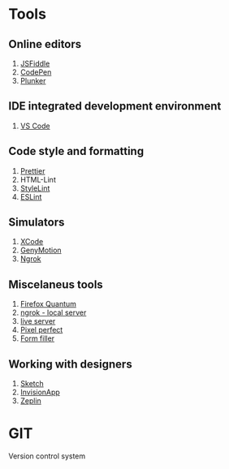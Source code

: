 # Tools

## Online editors
1. [JSFiddle](https://jsfiddle.net/)
2. [CodePen](http://codepen.io)
3. [Plunker](https://plnkr.co/)

## IDE integrated development environment
1. [VS Code](https://code.visualstudio.com/)

## Code style and formatting
1. [Prettier](https://prettier.io/)
2. HTML-Lint
3. [StyleLint](https://stylelint.io/)
4. [ESLint](https://eslint.org/)

## Simulators   
1. [XCode](https://developer.apple.com/xcode/)
2. [GenyMotion](https://www.genymotion.com/)
3. [Ngrok](https://ngrok.com/)

## Miscelaneus tools
1. [Firefox Quantum](https://www.mozilla.org/en-US/firefox/developer/)
2. [ngrok - local server](https://ngrok.com/)
3. [live server](https://marketplace.visualstudio.com/items?itemName=ritwickdey.LiveServer)
4. [Pixel perfect](https://chrome.google.com/webstore/detail/perfectpixel-by-welldonec/dkaagdgjmgdmbnecmcefdhjekcoceebi?hl=en)
5. [Form filler](https://chrome.google.com/webstore/detail/form-filler/bnjjngeaknajbdcgpfkgnonkmififhfo?hl=en)

## Working with designers
1. [Sketch](https://www.sketch.com/)
2. [InvisionApp](https://www.invisionapp.com/)
3. [Zeplin](https://zeplin.io)

# GIT
Version control system



